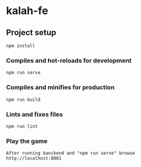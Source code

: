 # kalah-fe

## Project setup
```
npm install
```

### Compiles and hot-reloads for development
```
npm run serve
```

### Compiles and minifies for production
```
npm run build
```

### Lints and fixes files
```
npm run lint
```

### Play the game
```
After running banckend and "npm run serve" browse http://localhost:8081
```
